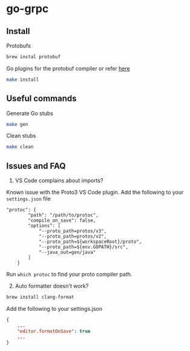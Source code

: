 # go-grpc

## Install

Protobufs

```bash
brew instal protobuf
```

Go plugins for the protobuf compiler or refer [here](https://grpc.io/docs/languages/go/quickstart/#prerequisites)

```bash
make install
```

## Useful commands

Generate Go stubs

```bash
make gen
```

Clean stubs

```bash
make clean
```

## Issues and FAQ

1. VS Code complains about imports?

Known issue with the Proto3 VS Code plugin. Add the following to your `settings.json` file

```
"protoc": {
        "path": "/path/to/protoc",
        "compile_on_save": false,
        "options": [
            "--proto_path=protos/v3",
            "--proto_path=protos/v2",
            "--proto_path=${workspaceRoot}/proto",
            "--proto_path=${env.GOPATH}/src",
            "--java_out=gen/java"
        ]
    }
```

Run `which protoc` to find your proto compiler path.

2. Auto formatter doesn't work?

```bash
brew install clang-format
```

Add the following to your settings.json

```json
{
    ...
    "editor.formatOnSave": true
    ...
}
```
